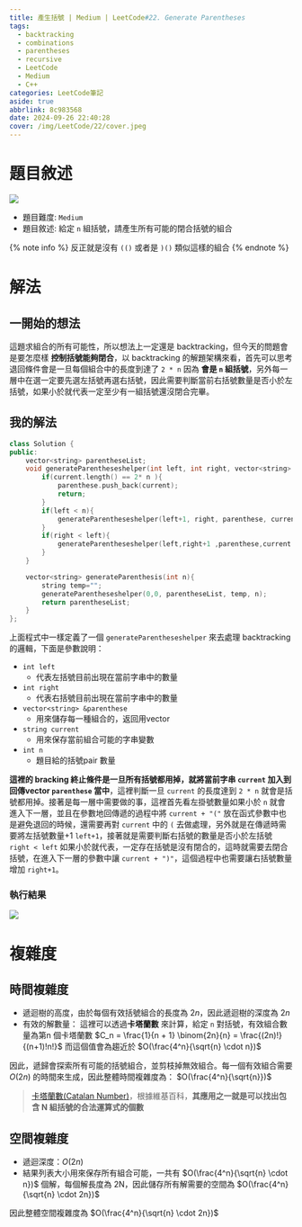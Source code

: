 ```yaml
---
title: 產生括號 | Medium | LeetCode#22. Generate Parentheses
tags:
  - backtracking
  - combinations
  - parentheses
  - recursive
  - LeetCode
  - Medium
  - C++
categories: LeetCode筆記
aside: true
abbrlink: 8c983568
date: 2024-09-26 22:40:28
cover: /img/LeetCode/22/cover.jpeg
---
```


# 題目敘述

![](/img/LeetCode/22/question.png)

- 題目難度: `Medium`
- 題目敘述: 給定 `n` 組括號，請產生所有可能的閉合括號的組合

{% note info %}
反正就是沒有 `(()` 或者是 `)()` 類似這樣的組合
{% endnote %}

# 解法

## 一開始的想法


這題求組合的所有可能性，所以想法上一定還是 backtracking，但今天的問題會是要怎麼樣 **控制括號能夠閉合**，以 backtracking 的解題架構來看，首先可以思考退回條件會是一旦每個組合中的長度到達了 `2 * n` 因為 **會是 `n` 組括號**，另外每一層中在選一定要先選左括號再選右括號，因此需要判斷當前右括號數量是否小於左括號，如果小於就代表一定至少有一組括號還沒閉合完畢。


## 我的解法

```cpp
class Solution {
public:
    vector<string> parentheseList;
    void generateParentheseshelper(int left, int right, vector<string> &parenthese, string current, int n){
        if(current.length() == 2* n ){
            parenthese.push_back(current);
            return;
        }
        if(left < n){
            generateParentheseshelper(left+1, right, parenthese, current +"(", n);
        }
        if(right < left){
            generateParentheseshelper(left,right+1 ,parenthese,current +")", n);
        }
    }

    vector<string> generateParenthesis(int n){
        string temp="";
        generateParentheseshelper(0,0, parentheseList, temp, n);
        return parentheseList;
    }
};
```

上面程式中一樣定義了一個 `generateParentheseshelper` 來去處理 backtracking 的邏輯，下面是參數說明：

- `int left`
  - 代表左括號目前出現在當前字串中的數量
- `int right`
  - 代表右括號目前出現在當前字串中的數量
- `vector<string> &parenthese`
  - 用來儲存每一種組合的，返回用vector
- `string current`
  - 用來保存當前組合可能的字串變數
- `int n`
  - 題目給的括號pair 數量

**這裡的 bracking 終止條件是一旦所有括號都用掉，就將當前字串 `current` 加入到回傳vector `parenthese` 當中**，這裡判斷一旦 `current` 的長度達到 `2 * n` 就會是括號都用掉。接著是每一層中需要做的事，這裡首先看左掛號數量如果小於 `n`  就會進入下一層，並且在參數地回傳遞的過程中將 `current + "("` 放在函式參數中也是避免退回的時候，還需要再對 `current` 中的 `(` 去做處理，另外就是在傳遞時需要將左括號數量+1 `left+1`，接著就是需要判斷右括號的數量是否小於左括號 `right < left` 如果小於就代表，一定存在括號是沒有閉合的，這時就需要去閉合括號，在進入下一層的參數中讓 `current + ")"`，這個過程中也需要讓右括號數量增加 `right+1`。


### 執行結果

![](/img/LeetCode/22/result.png)

# 複雜度

## 時間複雜度

- 遞迴樹的高度，由於每個有效括號組合的長度為 $2n$，因此遞迴樹的深度為 $2n$
- 有效的解數量： 這裡可以透過**卡塔蘭數** 來計算，給定 `n` 對括號，有效組合數量為第n 個卡塔蘭數 $C_n = \frac{1}{n + 1} \binom{2n}{n} = \frac{(2n)!}{(n+1)!n!}$ 而這個值會為趨近於 $O(\frac{4^n}{\sqrt{n} \cdot n})$

因此，遞歸會探索所有可能的括號組合，並剪枝掉無效組合。每一個有效組合需要 $O(2n)$ 的時間來生成，因此整體時間複雜度為： $O(\frac{4^n}{\sqrt{n}})$

> [卡塔蘭數(Catalan Number)](https://zh.wikipedia.org/zh-tw/%E5%8D%A1%E5%A1%94%E5%85%B0%E6%95%B0)，根據維基百科，**其應用之一就是可以找出包含 N 組括號的合法運算式的個數**

## 空間複雜度

- 遞迴深度：$O(2n)$
- 結果列表大小用來保存所有組合可能，一共有 $O(\frac{4^n}{\sqrt{n} \cdot n})$ 個解，每個解長度為 2N，因此儲存所有解需要的空間為 $O(\frac{4^n}{\sqrt{n} \cdot 2n})$

因此整體空間複雜度為 $O(\frac{4^n}{\sqrt{n} \cdot 2n})$
